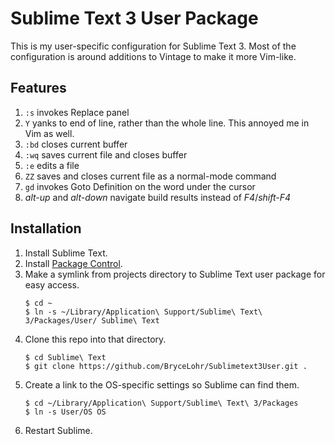 Sublime Text 3 User Package
===========================

This is my user-specific configuration for Sublime Text 3. Most of the configuration is around additions to Vintage to make it more Vim-like.


Features
--------

1. `:s` invokes Replace panel
1. `Y` yanks to end of line, rather than the whole line. This annoyed me in Vim as well.
1. `:bd` closes current buffer
1. `:wq` saves current file and closes buffer
1. `:e` edits a file
1. `ZZ` saves and closes current file as a normal-mode command
1. `gd` invokes Goto Definition on the word under the cursor
1. *alt-up* and *alt-down* navigate build results instead of *F4*/*shift-F4*

Installation
------------

1. Install Sublime Text.
1. Install [Package Control](https://packagecontrol.io/installation).
1. Make a symlink from projects directory to Sublime Text user package for easy access.
    ```
    $ cd ~
    $ ln -s ~/Library/Application\ Support/Sublime\ Text\ 3/Packages/User/ Sublime\ Text
    ```
1. Clone this repo into that directory.
    ```
    $ cd Sublime\ Text
    $ git clone https://github.com/BryceLohr/Sublimetext3User.git .
    ```
1. Create a link to the OS-specific settings so Sublime can find them.
    ```
    $ cd ~/Library/Application\ Support/Sublime\ Text\ 3/Packages
    $ ln -s User/OS OS
    ```
1. Restart Sublime.
